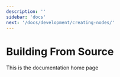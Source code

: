 ```yaml
---
description: ''
sidebar: 'docs'
next: '/docs/development/creating-nodes/'
---
```


# Building From Source

This is the documentation home page
